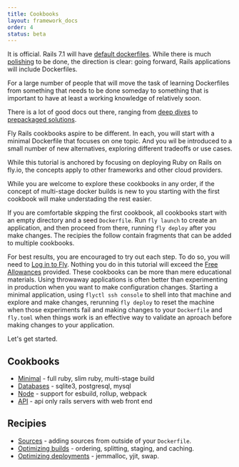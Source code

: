 ```yaml
---
title: Cookbooks
layout: framework_docs
order: 4
status: beta
---
```


It is official.  Rails 7.1 will have
[default dockerfiles](https://github.com/rails/rails/commit/4f3af4a67f227ed7998fed570b9aa671e1b74117).  While there is much
[polishing](https://community.fly.io/t/preparations-for-rails-7-1/9512) to be done, the direction is clear:
going forward, Rails applications will include Dockerfiles.

For a large number of people that will move the task of learning Dockerfiles from something that needs to be done someday to something that is important to have at least a working knowledge of relatively soon.

There is a lot of good docs out there, ranging from
[deep dives](https://docs.docker.com/get-started/overview/) to
[prepackaged solutions](https://evilmartians.com/chronicles/ruby-on-whales-docker-for-ruby-rails-development).

Fly Rails cookbooks aspire to be different.  In each, you will start with a minimal Dockerfile that focuses on one topic.  And you wil be introduced to a small number of new alternatives, exploring different tradeoffs or
use cases.

While this tutorial is anchored by focusing on deploying Ruby on Rails on
fly.io, the concepts apply to other frameworks and other cloud providers. 

While you are welcome to explore these cookbooks in any
order, if the concept of multi-stage docker builds is
new to you starting with the first cookbook will make
understading the rest easier. 

If you are comfortable skpping the first cookbook, all cookbooks start with an
empty directory and a seed `Dockerfile`.  Run `fly launch` to create an
application, and then proceed from there, running `fly deploy` after you make
changes.  The recipies the follow contain fragments that can be added
to multiple cookbooks.

For best results, you are encouraged to try out each step.  To do so, you will need to [Log in to Fly](https://fly.io/docs/getting-started/log-in-to-fly/).  Nothing you do in this tutorial will exceed the [Free Allowances](https://fly.io/docs/about/pricing/#free-allowances) provided.
These cookbooks can be more than mere educational materials.  Using throwaway applications is
often better than experimenting in production when you want to make configuration changes.
Starting a minimal application, using `flyctl ssh console` to shell into that machine and
explore and make changes, rerunning `fly deploy` to reset the machine when those experiments
fail and making changes to your `Dockerfile` and `fly.toml` when things work is an effective
way to validate an aproach before making changes to your application.  

Let's get started.

## Cookbooks

  * [Minimal](./minimal) - full ruby, slim ruby, multi-stage build
  * [Databases](./databases) - sqlite3, postgresql, mysql
  * [Node](./node) - support for esbuild, rollup, webpack
  * [API](./api) - api only rails servers with web front end

## Recipies

  * [Sources](./sources) - adding sources from outside of your `Dockerfile`.
  * [Optimizing builds](./build) - ordering, splitting, staging, and caching.
  * [Optimizing deployments](./deploy) - jemmalloc, yjit, swap.

